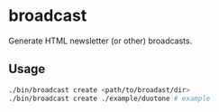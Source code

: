 # broadcast

Generate HTML newsletter (or other) broadcasts.

## Usage

```bash
./bin/broadcast create <path/to/broadast/dir>
./bin/broadcast create ./example/duotone # example
```
